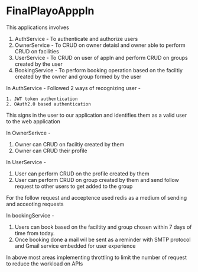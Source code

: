 # FinalPlayoApppln
This applications involves 
  1. AuthService - To authenticate and authorize users
  2. OwnerService - To CRUD on owner detaisl and owner able to perform CRUD on facilities
  3. UserService - To CRUD on user of appln and perform CRUD on groups created by the user
  4. BookingService - To perform booking operation based on the faciltiy created by the owner and group formed by the user
     
In AuthService -
  Followed 2 ways of recognizing user -

    1. JWT token authentication
    2. OAuth2.0 based authentication
    
  This signs in the user to our application and identifies them as a valid user to the web application
  
In OwnerSerivce - 

  1. Owner can CRUD on faciltiy created by them 
  2. Owner can CRUD their profile

In UserService -

  1. User can perform CRUD on the profile created by them
  2. User can perform CRUD on group created by them and send follow request to other users to get added to the group

  For the follow request and acceptence used redis as a medium of sending and acceoting requests

In bookingService -

  1. Users can book based on the faciltity and group chosen within 7 days of time from today.
  2. Once booking done a mail wil be sent as a reminder with SMTP protocol and Gmail service embedded for user experience

In above most areas implementing throttling to limit the number of request to reduce the workload on APIs
